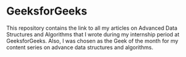 # GeeksforGeeks

This repository contains the link to all my articles on Advanced Data Structures and Algorithms that I wrote during my internship period at GeeksforGeeks. Also, I was chosen as the Geek of the month for my content series on advance data structures and algorithms.
